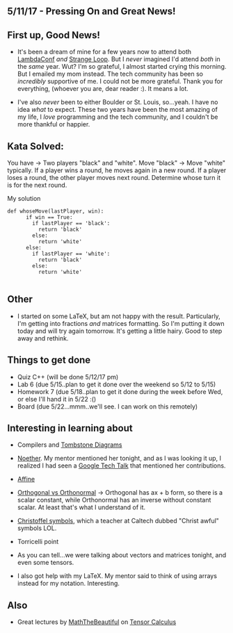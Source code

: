 ## 5/11/17 - Pressing On and Great News!


## First up, Good News!

- It's been a dream of mine for a few years now to attend 
  both [LambdaConf](http://lambdaconf.us/) *and* [Strange Loop](https://www.thestrangeloop.com/). But I *never* imagined
  I'd attend *both* in the *same* year. 
  Wut? I'm so grateful, I almost started crying this morning.
  But I emailed my mom instead. 
  The tech community has been so *incredibly* supportive of me.
  I could not be more grateful. Thank you for everything,
  (whoever you are, dear reader :). It means a lot. 
  
- I've also *never* been to either Boulder or St. Louis, 
  so...yeah. I have no idea *what* to expect. These two 
  years have been the most amazing of my life, I *love* 
  programming and the tech community, and I couldn't be
  more thankful or happier. 
  
## Kata Solved:

You have -> Two players "black" and "white".
Move "black" -> Move "white" typically.
If a player wins a round, he moves again in a new round.
If a player loses a round, the other player moves next round.
Determine whose turn it is for the next round.

My solution 

```
def whoseMove(lastPlayer, win):
      if win == True:
        if lastPlayer == 'black':
          return 'black'
        else:
          return 'white'
      else:
        if lastPlayer == 'white':
          return 'black'
        else:
          return 'white'
          
```

## Other

- I started on some LaTeX, but am not happy with the result. 
  Particularly, I'm getting into fractions *and* matrices formatting.
  So I'm putting it down today and will try again tomorrow. 
  It's getting a little hairy. Good to step away and rethink.
  
  
## Things to get done 

- Quiz C++ (will be done 5/12/17 pm)
- Lab 6 (due 5/15..plan to get it done over the weekend so 5/12 to 5/15)
- Homework 7 (due 5/18..plan to get it done during the week before Wed, or else I'll hand it in 5/22 :()
- Board (due 5/22...mmm..we'll see. I can work on this remotely)

## Interesting in learning about 

- Compilers and [Tombstone Diagrams](https://en.wikipedia.org/wiki/Tombstone_diagram)
- [Noether](https://en.wikipedia.org/wiki/Emmy_Noether). My mentor mentioned her tonight,
  and as I was looking it up, I realized I had seen a [Google Tech Talk](https://www.youtube.com/watch?v=1_MpQG2xXVo) that mentioned her   contributions.
- [Affine](https://en.wikipedia.org/wiki/Affine_transformation)
- [Orthogonal vs Orthonormal](http://www.ucl.ac.uk/~ucahmdl/LessonPlans/Lesson10.pdf) -> 
  Orthogonal has ax + b form, so there is a scalar constant, while Orthonormal has an inverse 
  without constant scalar. At least that's what I understand of it.
- [Christoffel symbols](https://en.wikipedia.org/wiki/Christoffel_symbols), which a teacher 
  at Caltech dubbed "Christ awful" symbols LOL.
- Torricelli point
  
- As you can tell...we were talking about vectors and matrices tonight, and even some tensors.
  
- I also got help with my LaTeX. My mentor said to think of using arrays instead for my notation.
  Interesting.
  
## Also

- Great lectures by [MathTheBeautiful](https://www.youtube.com/channel/UCr22xikWUK2yUW4YxOKXclQ) on [Tensor Calculus](https://www.youtube.com/watch?v=e0eJXttPRZI)
  
  



